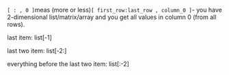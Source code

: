 `[ : , 0 ]`meas \(more or less\)`[ first_row:last_row , column_0 ]`- you have 2-dimensional list/matrix/array and you get all values in column 0 \(from all rows\).

last item: list\[-1\]

last two item: list\[-2:\]

everything before the last two item: list\[:-2\]





